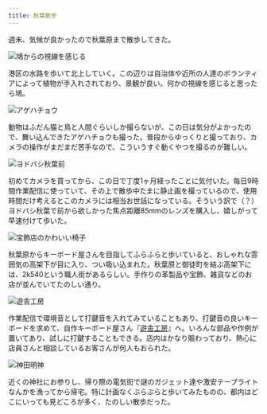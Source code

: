 ```yaml
---
title: 秋葉散歩
---
```

週末、気候が良かったので秋葉原まで散歩してきた。

![](https://lh3.googleusercontent.com/docs/ADP-6oHDgAztpf1nMpibqVBXQVE_I-mnuoRG-C1wAhoxPLtRYsmtWyditxUbHKGmcMp1HczLJvvqI6e2dZ4ZB3oH99FiXGqJlXfVAWYc6LGPYy8Bq9uqLk5lx7xvQvL91-LxFlpX_72abYrlQF4LwOtGF9LoYN3PBHhhXXja6JYA6Yh7n4pbB2SFLcC1_7ehsuYiugP7_TVVAFOb7i0p2_zy6IQGp6vTCBCggmhvjBt0ntSzdOIdnOdHmHGz9w75VqWgqLO5QAKdrOCpWyRVPsHysEWU_N8nnPkbs2c6VA3ZD1vOtLkdhpOyrun_1kjSNbvZW_TPaipLBP5eVdjNnG8j4e5CWV6tgH6jpTTXQdkJTMuwiZKsCBLLdTpwXhVaHzPQ1_L38wlvWcUP9jLk9lbFEHAmMmcMjM5LdTxN3ebG-dN16-XBDBOcjLoqlGmplFQSpm9AfNjB7eYl3jCfT5kMx9CAiAVKu7AJjcRPqRhX-cYCMFohHllx9Exzkb5wxpT-acoy0cv9XqtRgMAqbvgStwdyNtBhzVPa8XaEq0LAqgayWZtls_apx7S7MA0wXUI3RBV-DLqhI-V-CFCsgB-Mc9M5KEGPZHOCTKehB4NIKY_nxUqppJv7syCbvMcf68NJNAXfFFhdiYvbWwt-NO7RNPO4WLPr1Fcm-NJm2Z2QjrbpN12f3K5GFyoeyiwzpUrurR8wEp5FTLJwdB1ym9KxUJu2yFQlb7ghU4-huvzpDIu0tnfvP_CD0k9tJai_KZU85f5YdzS2MLc3A-vG4AKULiA6qeYOMJtIn7OB3M6goQSJu2G0DoWaVHU9wyD4d0MwGxeHKcpNnF5DeI3kk47FXPl7XHRWnZDuZdssP_UXzKK4aw-2DkTEOvgqZ81ghXuoUDT1FVEdcE8mwBK_q5jkGdxiBDQ24WTagj8dVjPPN8jJ2q9eGb3BWlgSurZOX5-UCtM5fa6Bn8JaIV3u-shWy2MmU0i--t6Da4nv5jRCLvCu3NDdpL0QMRaqEtPOQxoBSYpqOIHUwO1f4yZMN05-V_uO3VMGLYGi4k15mVapwTY3TYDpaZlxvvncCj471u3eq2NqkWvyhDKdAasiYh4qZc-GuPDrSoWuOIvGfmp0MYDPQwq3LV1U0-R3bH4U6-kLJ9Pv4Vx4sRkW0q2AchkMEScSGPxY8B937YDl_beijmAYuW6Eh81wrTyhQQmVeESxAmDHq4QOsnektp62flDbG7zBGF1SXC7LKWjwnRTQidBmT-781Q "鳩からの視線を感じる")

港区の水路を歩いて北上していく。この辺りは自治体や近所の人達のボランティアによって植物が手入れされており、景観が良い。何かの視線を感じると思ったら鳩。

![](https://lh3.googleusercontent.com/docs/ADP-6oGpeeiZ49nxYtsyO2-eybc9JXyJbOlkNq2G4yDPQsVI_76YnD3Ho9LG92RAfAL7VKKGU6Zez9MWajEgU2kIOSU9c4Hgchx67Se7jVr-nw-dlflh4i9-WL1MrupOkocDJF5yO6271TNzUppmllk_C0rleEJ00bgRK3hzTwD8sxXgrHR9eTS-_wDkbr9hKAQa1WZFnHfP_3OqALwzOdZB8LF27isq0TTVJOib2CX74fxrT5d5_bxQXq-CP49CuG4RG_AyN7fdc7wNAqLJZbXcNjHX0jvtCmGg9hXHmaMTAACXyPQUomoRPsFXFnTHviVi7PGw_EKNuzxr0XwFufQ6A2K6l7B6ukjcNRq02VOrVVZBgm80bzSn5HRmpSsj621WaKvTOHONpUz8NFM4oPwymMglmmeNaNrquRZ062uX-gPHL3K2BxJurMiVLmMyuK1TK-C5Deq8wKWrHHxm0u_sceqhUJpsx9Qfb-facf1n_DLXQUqDDBXhxLXEpvMHXCEg0CX003GEQ9EdDpK5BG5MSMpxUl8ssz1EKWUEe286eGSytGPQfGbxdYJPj9yBJ-EHASQQM-nwIBpvCar4Z7RBvhk45QN7YW5AskQyhOaJ79SRHQZOr4VeLtmLVXDVgq_RkYst1iVfZsVVPKFwRqrYLplS7JKeRvVmDTSEOuqC3ocvtkHuBKGccyusbUgE8g0oOq-ixrEDhn70oswHHQc6lkRjeITGg9zcEaY6s8Gv0Wkvjiw2uNoboRQWFBfL44R62oLxCIFtNH8HFQmIh8Lcok0es78rB5id04oUrLOwkr4BAyhs59vsHj9iymtkdR3Jegxgtx4XNLtlTcPfl-8Ww9NYS8FcnLBBMfUpofTW6IQeMBZ_LhgRZ-7j2GefbWp_JfJ17yLc3wgq5aKm8AXzF-zQc7TqgeC8_7uJiY2ZOVb6vN9HlrsWCVXzNf-Vk2xDo7Ng6QxhdiD9NkerwlWKcPiQJA5xhwfFl29R8poQ3ntfjMZwpHG6RQZDiG7FMG9KjXY2XKHTxlKNNseWbE5GgMzbj1kyF2l4VHAnoz-Ujww_Fkq4UgSe3sud0BHNr3W5snNFLVepgkzbDg2r8dMGuhXNex05J7fLCm3sI6Kqe989efrOoyNQtcEyqXPZWqKm-I8OwMWNSWqe9kP_Mj73PV62P5_gnxtYM_Id5m1kojQFGfrfBKFffvk6Pso1m8VSD6mqnSSDpc_o4DEDRdTtovK44Tj6hgDRgzNsysa0SPrcI0tJRQ "アゲハチョウ")

動物はふだん猫と鳥と人間ぐらいしか撮らないが、この日は気分がよかったので、舞い込んできたアゲハチョウも撮った。普段からゆっくりと撮っており、カメラの操作がまだまだ苦手なので、こういうすぐ動くやつを撮るのが難しい。

![](https://lh3.googleusercontent.com/docs/ADP-6oEUD28kEyU2ytq9SuJTH4ulE24gl3DkUz5P5xS-W_w0LAf5CLgxn9JpkqMj4bZk3Y2F1Ox6cLl7drbcBR0W1FWrDTbb4tBhnuenASLl8y0MhBHn4OgcCE43ziDBX2z-bhM9WTGmKTlHXlqHQO7SSGAOrU0H3uz1YodRtrVuYkCKCvOOCXDJF9wiiXegFDyL3OhPwwOhdcLTyQ3xZQhJj_W3gbLDMtqoUIpPhUMemWzYeGx81oVqFLgYQVN34xuhSHljp8dvSUXXNqAgJ2eeczhDpVdrQlXNkNDvFw-gM44nnHe35wg5MyNt0uzbJ6YSE7wLRdjhkuwerygL0H52TV7o8y3plcifxWhwu8F0k9exEZjP4p1-YYsy4SokmhjX4wpH34PCrTPrkSRLrv8m3Pz_8aFzrgUbqRjR98UjBWxe5ta7xUwfbFcrVSBEMMla1PXdA-p37e5iBUT_Kf35VJ_cgRhHvEtVris-AGNlpFFMhXnOjzITdLOdv4SQWg1P-07uYGq4m9TQLnyfp78OxVNFKEbXEIOu2qf6Kdz3gf0f8MFtIvsaEPSohq6bUaP51KuVq62PIGPzDnkjgi1DpsoQ8dZ3xethx3-nmWldtTuhnO6lQ0QuVNgeiq6J_GRQBVN6vq-dtwpd8sNAZoFc8YT5zgYaOoK_n0GOUZq5ftQaoZU_YscP-PoqqhWWxmhuUkcWuDe5YZYFhtX3xt3-HLJlejfv7o87iV7UVn-ryWWrDp1lCpXmKoE88UPXxPVh8J72KwJNd81cA4ye2E0NEQHhpDnEqARxsU9BVWXQRMQyVgc0glueoDKIoQ695qEdbO3rh7GIanDx-TBUHIeimnQ-PGFsurLCHnFgiN1LPJPjhuzGFdJnuNZ0Z_cuC7g1boFO6g9rQS4R4YydHpa-BceeqjyzkZKHdagDB4ZwIU1G545gik672BrkppW6kqXeMBw-_Dgw_nKYbIsyFkNfuMeCzGFIDQjBo7YqSHDvj-C4OuM6b2U7Kn0VizZYdcX0yNXZ3pQXRoTxBSckoDBy0C-G9zOpI6BqjDPIVA0w65UiRuKYQvVj0hq5tehe5knd33twB79J5AHwDU2RkLD_Axuec8G_8Oj-WP_eQMVV7IBLzay3qLo9O4-7D7UVYS2yQ_wQQ9krKjwXcXTA6QxRbQTWVFNMG6gx6QIZZEs3WNso2pnofCb6ax9CeJBjVQRXSPG2Li8Xp2FOVqY-_tK6Sh5HCinnNCAR4aCcKTwc4LuET2uKcA "ヨドバシ秋葉前")

初めてカメラを買ってから、この日で丁度1ヶ月経ったことに気付いた。毎日9時間作業配信に使っていて、その上で散歩中たまに静止画を撮っているので、使用時間だけ考えるとこのカメラには相当お世話になっている。そういう訳で（？）ヨドバシ秋葉で前から欲しかった焦点距離85mmのレンズを購入し、嬉しがって早速付けて歩いた。

![](https://lh3.googleusercontent.com/docs/ADP-6oEevzKZYr-Cc_Lnekkh2wctuC30slx0rsfjFB_eDZzkd2l4xdLEKxmnRoMC1CvDenGHxS0Eyniu_EHBvH6Xbb5z7SpYb6LKpnR5DECO_w3O6GEgSUh3dhZ-sXiIJ0xD175h-5LHToac5sYtwT4nLEkzNI0BhIHTF4OsXvgKnlNNOz02lmYvoX3NPtp0PfHIkqxtUr7oesW56LnxYFwWD61g1ZJKf_dwUZKfCAf2NG7qU--AtJogTolWWaZOKUd2c1WJjQiiSIFNfz3AkF2E5Cau-5wqKiR3yjIOxJkrXuSdedmgaAb4mq-5gbmo_hwLlcgJdRzFVrqsI7QFm0zzNDseVFF6bjN9KRJ51mbadMB7nOc-suzLjBu2YP0YhPA7bJiOH3673kr3sWg9iSS4DM148Ni_mbm2xpJFB0e0iA3b-QJM4RykPKPdOHdxiGwBUb2kUcj9fn419HY0vJvxj8y8ZQOiuFxBS6LaIELNusnD6atDrufe9SBmpzdP_9gHOZqJivNZr-fvAMv6iYfR8YAH6PqyhYf2JKm2QeSfCBEMohYpDJX_jK0gDTa5HmdzzkmmH-Ol2PYTCyguo2qYhUJs4QV3MiUo7RL92WSgmNGJl0mas-4QrqD6a_zcwjqMW1B3cQkAcLDe51pMiEOOSmzndMeXnwubv-RigvQesnt1ThVCAko59Wo1YhB1otCdphkVRB0tNGtNeZcAeIO5tSgRD-GpZWH_9qWUutEOjwOaGdaJF6gYPJz_60WepL36GdHSglZARp7Z_sBPV1j6lhDlZ-yqksbSSX8_1FA6R2dFArjqKIJkcW2fBid5BzOvdSl1VTXk8LfNS5nMEwClZEfdCQu7tN8c6N6zBNPUeRhUfIG1kyiixzp-0cEBMS9XxOpPzXVtr0YnUnpC8KzG_xT7u0lRJg21Bd_8Gu9e0gd7LGM9M2NAWUssE07k6CxtgmvUPxHe7j454Y7-zOm7rwp9m5LgLNJ0-Oke3Bo94oGyKywX1TL_B3YN73Ri8EvTsV9CNftcFJNSd-NeqGFFp82L_Pcv3tyH6gJCebk5PUVvGw0hZz7AThSmrBcvzbL03HWkm2sYZCQ1eIhkXfiUVie8b2tTiMOBtY93V2zU6CMrVj85e2F3MNLybxh-n_Qyq02bxdXfID1_HFpuzjEBkDeNPrsuw-LwzoEoRVtNCR7KrgsUt9s6s9N0i4uwALbq4u0IseET4Yr5mxwefPYthS-ER4AtZ16MMzMsII542AP9mD3pkg "宝飾店のかわいい椅子")

秋葉原からキーボード屋さんを目指してふらふらと歩いていると、おしゃれな雰囲気の高架下が目に入り、つい吸い込まれた。秋葉原と御徒町を結ぶ高架下には、2k540という職人街があるらしい。手作りの革製品や宝飾、雑貨などのお店が並んでいてたのしい通り。

![](https://lh3.googleusercontent.com/docs/ADP-6oFbGDcNlccwUHZpc3ZFQ9t87NYYlOzavftaqJG2sBaVebgLJEjh-SCM3DS9CiC160jW68SPDpBtSEAEbRLj9bcjnWQFX-TxZjztxkdIUZRPzsijqRbS4q5sbXcykYyydubObiYKP5yUA2Sf1V__PU5rUJKHH2-yTDxyr8_G1U67-afw5rTNbMJJCgG9YVbCB7kut6q8cofCYwhM6n44jAsHCwvqxlSdn--WPt7JnfZ8Vz9Y-aspHtHJ_eoX7WcVIijWN-fPaBdOMgVvLpYnJ7GtF1fgT0sjYtyLO3CuuywyQsp4i82qcUuXiauWrAiWgLcIA12YeCQ0HCVkaiWY785v9EZXz88HTZnCNMps5JDgeU6mbhuhCyGQYq6nn-2wUkuxPhWrqtLcggkvIbBMYNDj6Dy738uWJ7GT7Mbir4Jt77EL-qSNJermTO6b-bhuAEr9KykK3nz_PuqAljVm-5j3a1TDA2mmkE1fvGAlsKsrUTEPazACaU9NWb9ZPs9MC0W-XK8EhrN-NQzcBZ28b0Qrw0A7XtvEGd7E9PMQieodsbYwWlHTR6w5ziwHhwbWXQz8F-u2eDnrJIgAthyF0tFiayp0ddJW4z3CG3hOKoapwYo5KjYSDiEgyY2V9w4yo2HY6dlt8aDWV48hCK-fm_Lxp3lMMibuiNuj2uLkLRBCTcafbAmbJbfIbbjcXSL5hUXDx9bjT1ul6huPnQl6dOSdf61H-NPQMIp0vq5ubyb7WGGrXjdHU8hiYVHKObYfCiEj5jX_R-49fpG-V4Wq7Y2-7j2fQNOiMiqNnE60H7ivjtqrLbM6mNO1zjhNWWPu-NT1o-Nr5CLTBtEPOfAZCHMDbOBx4kOs2Z-B0eVrVuBDHIuOvYHLAm1Ur31X3Hz3LMqmQN3VNyPXMUHdky2_bLfXVf4BWoVXQMdtG4zTl7Av6u2gaZPwtUTxcpRhiDwmecRovxdLISrr8QQG7nUYvuviIALm5RlnJsWKWaxwoM-rwc7_JxLDNwKdVXrNEy7gTT0RptEdUJUoKoEfl2iahCuO0OScEon9XrFUaT7ErLym_IIzS4SRx6CXdD3TfYuo76XykM-nMXyq9QJUdfhU2gZnQBhdcFdtp6rPIeZifJnkSb0Tyc9trnLvcUygMoh0NfYUp0E1dK-B34nwoW6VKemtzpgwDmImPX4sIeqKeyUQM7fCBNWqSq-Vpi_FX3hY1GFLcIIrRZ4HfqRipi_HuEZqzwrHVHUFWqyAWSvgXNue7fWcmg "遊舎工房")

作業配信で環境音として打鍵音を入れてみていることもあり、打鍵音の良いキーボードを求めて、自作キーボード屋さん『[遊舎工房](https://yushakobo.jp/)』へ。いろんな部品や作例が置いてあり、試しに打鍵することもできる。店内はかなり賑わっており、熱心に店員さんと相談しているお客さんが何人もおられた。

![](https://lh3.googleusercontent.com/docs/ADP-6oETb7-h-1fTA8_x5rURVOu_XDsfsKQ-W2QmeeNP09CZ8WVwNrdoEEMdC0Nni_7MplRtoKN5XMZu1Jc0KEEUgOTZ4K3tPNC9Oiu5v12cGjEVFzSTz5j6zBUTfN4GHhZXGAc6-O9t_PZTPaKCDk5_YO-cu4NefTC6ecGH1J8tYDYBuG0q6YxaU2bpzNcJWIKlN0h_UE3m9houBwsnM8baUWViLt1sH4Y3gD6lBCrm6pe7ysirwovn3wHCPwibGoz_zlCJR5YWhXXm2QY942joBYoa7OJ19OConTbLlEoMSyOIUBJGc3S-Yof0N0TO6eLGivZ6Gtc9j6Mm43LsfB1rzZ8IeJRqbtNGPuZAlLT0TQzVuZ8iBqpgQgId9tyVj0RvSHao64k0jiJfXdeHrcST8aNyVrASlPhOUt0pYhhXNPQk6digBiXLXP8VMDifMOA_7zNYtfW-hSw6jDOW7ccZMwynIak9yBnZkWc1p1GLx3dl_mCs-y8L8JdNPpNvC-c7EANjMA7trRJWvSaA5UbdrJLuqWwsrMNLzWjJJyuO0PV88dEOTL__pGgWdNiI4K8D19de_tsH7Y0gN2gBO89hPrlRySwNfnCUjSkd0ePwjlsDvHMRYBJR6djLS7f_7LaNShN0R3sOEGtYTFVHYnSTjjScq1z03tSJaxXKBroC3WKut0VlqDp6RM0oFiz2CCxIkG1_8iTrHbomucx5HqsC7ZEz7D9jRKSkszKeIxjbPYdxtFBvRizzB7wSyKlBN01oPeP1bdvMzAK5GBtXQ4RQhxp3H_htoWc-Ph8RxJKmmhF18Kvz-tf5tQGlb2UUA0TOx4MkjsSAmJSnmv-7TIVRV_cXq9_90uoC_BZgeJNb3Pt7FRtCxyFvc2_iO5X2VCFVfh7wcgZVtYKcpDTGg4B7bfQd4u_1K0L7qldn9DqOc9e5UtAkJ1pTtrcRThdo39bdrk4wMO_1vF0OmlTNL25S6IdBPfNvMxVKCxG0S1EVGtMunXJIH4sR2_VRBv4PcqzkiIGTssVwAzwogyREnRtMFeEjRdccHbpvWIwXdLQkRNStjrkZztVwqi3Ym2a3JaRVR5NZ-NNib6qmD8jvfwKZLDcHHAARmdeAkizLO7Egslw5svbkhl_aOKIkaWlDFsb-LcyVUDqiyX3wBTk-JLYe9MBcsqQFjbuHFmxbXGHjvSNTRhR4BGSqPAahIXNow6IH1uV8Kq22MODzdGH-kCvaQ9MaafOwksWc4W9hJi5nQC9rGvuGsg "神田明神")

近くの神社にお参りし、帰り際の電気街で謎のガジェット達や激安テープライトなんかを漁ってから帰宅。特に計画なくぶらぶらと歩いてみたものの、都内はどこにいっても見どころが多く、たのしい散歩だった。
